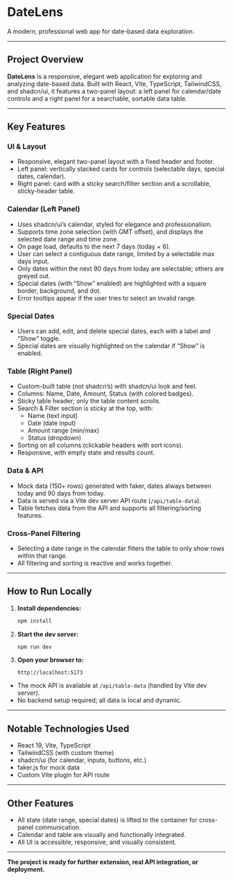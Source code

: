 # DateLens

A modern, professional web app for date-based data exploration.

---

## Project Overview

**DateLens** is a responsive, elegant web application for exploring and analyzing date-based data. Built with React, Vite, TypeScript, TailwindCSS, and shadcn/ui, it features a two-panel layout: a left panel for calendar/date controls and a right panel for a searchable, sortable data table.

---

## Key Features

### UI & Layout
- Responsive, elegant two-panel layout with a fixed header and footer.
- Left panel: vertically stacked cards for controls (selectable days, special dates, calendar).
- Right panel: card with a sticky search/filter section and a scrollable, sticky-header table.

### Calendar (Left Panel)
- Uses shadcn/ui’s calendar, styled for elegance and professionalism.
- Supports time zone selection (with GMT offset), and displays the selected date range and time zone.
- On page load, defaults to the next 7 days (today + 6).
- User can select a contiguous date range, limited by a selectable max days input.
- Only dates within the next 90 days from today are selectable; others are greyed out.
- Special dates (with “Show” enabled) are highlighted with a square border, background, and dot.
- Error tooltips appear if the user tries to select an invalid range.

### Special Dates
- Users can add, edit, and delete special dates, each with a label and “Show” toggle.
- Special dates are visually highlighted on the calendar if “Show” is enabled.

### Table (Right Panel)
- Custom-built table (not shadcn’s) with shadcn/ui look and feel.
- Columns: Name, Date, Amount, Status (with colored badges).
- Sticky table header; only the table content scrolls.
- Search & Filter section is sticky at the top, with:
  - Name (text input)
  - Date (date input)
  - Amount range (min/max)
  - Status (dropdown)
- Sorting on all columns (clickable headers with sort icons).
- Responsive, with empty state and results count.

### Data & API
- Mock data (150+ rows) generated with faker, dates always between today and 90 days from today.
- Data is served via a Vite dev server API route (`/api/table-data`).
- Table fetches data from the API and supports all filtering/sorting features.

### Cross-Panel Filtering
- Selecting a date range in the calendar filters the table to only show rows within that range.
- All filtering and sorting is reactive and works together.

---

## How to Run Locally

1. **Install dependencies:**
   ```bash
   npm install
   ```

2. **Start the dev server:**
   ```bash
   npm run dev
   ```

3. **Open your browser to:**
   ```
   http://localhost:5173
   ```

- The mock API is available at `/api/table-data` (handled by Vite dev server).
- No backend setup required; all data is local and dynamic.

---

## Notable Technologies Used
- React 19, Vite, TypeScript
- TailwindCSS (with custom theme)
- shadcn/ui (for calendar, inputs, buttons, etc.)
- faker.js for mock data
- Custom Vite plugin for API route

---

## Other Features
- All state (date range, special dates) is lifted to the container for cross-panel communication.
- Calendar and table are visually and functionally integrated.
- All UI is accessible, responsive, and visually consistent.

---

**The project is ready for further extension, real API integration, or deployment.**
